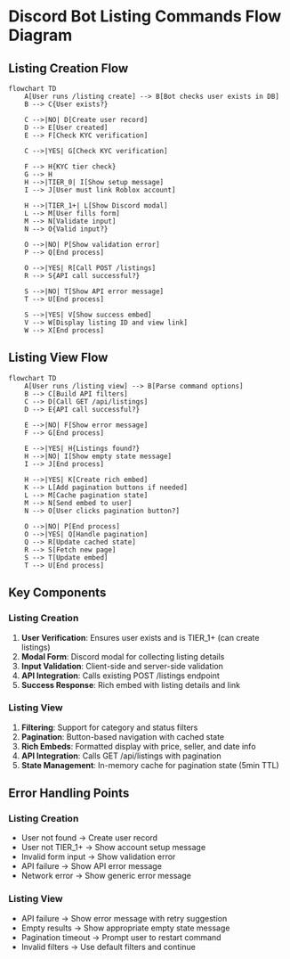 # Discord Bot Listing Commands Flow Diagram

## Listing Creation Flow

```mermaid
flowchart TD
    A[User runs /listing create] --> B[Bot checks user exists in DB]
    B --> C{User exists?}

    C -->|NO| D[Create user record]
    D --> E[User created]
    E --> F[Check KYC verification]

    C -->|YES| G[Check KYC verification]

    F --> H{KYC tier check}
    G --> H
    H -->|TIER_0| I[Show setup message]
    I --> J[User must link Roblox account]

    H -->|TIER_1+| L[Show Discord modal]
    L --> M[User fills form]
    M --> N[Validate input]
    N --> O{Valid input?}

    O -->|NO| P[Show validation error]
    P --> Q[End process]

    O -->|YES| R[Call POST /listings]
    R --> S{API call successful?}

    S -->|NO| T[Show API error message]
    T --> U[End process]

    S -->|YES| V[Show success embed]
    V --> W[Display listing ID and view link]
    W --> X[End process]
```

## Listing View Flow

```mermaid
flowchart TD
    A[User runs /listing view] --> B[Parse command options]
    B --> C[Build API filters]
    C --> D[Call GET /api/listings]
    D --> E{API call successful?}

    E -->|NO| F[Show error message]
    F --> G[End process]

    E -->|YES| H{Listings found?}
    H -->|NO| I[Show empty state message]
    I --> J[End process]

    H -->|YES| K[Create rich embed]
    K --> L[Add pagination buttons if needed]
    L --> M[Cache pagination state]
    M --> N[Send embed to user]
    N --> O[User clicks pagination button?]

    O -->|NO| P[End process]
    O -->|YES| Q[Handle pagination]
    Q --> R[Update cached state]
    R --> S[Fetch new page]
    S --> T[Update embed]
    T --> U[End process]
```

## Key Components

### Listing Creation
1. **User Verification**: Ensures user exists and is TIER_1+ (can create listings)
2. **Modal Form**: Discord modal for collecting listing details
3. **Input Validation**: Client-side and server-side validation
4. **API Integration**: Calls existing POST /listings endpoint
5. **Success Response**: Rich embed with listing details and link

### Listing View
1. **Filtering**: Support for category and status filters
2. **Pagination**: Button-based navigation with cached state
3. **Rich Embeds**: Formatted display with price, seller, and date info
4. **API Integration**: Calls GET /api/listings with pagination
5. **State Management**: In-memory cache for pagination state (5min TTL)

## Error Handling Points

### Listing Creation
- User not found → Create user record
- User not TIER_1+ → Show account setup message
- Invalid form input → Show validation error
- API failure → Show API error message
- Network error → Show generic error message

### Listing View
- API failure → Show error message with retry suggestion
- Empty results → Show appropriate empty state message
- Pagination timeout → Prompt user to restart command
- Invalid filters → Use default filters and continue
